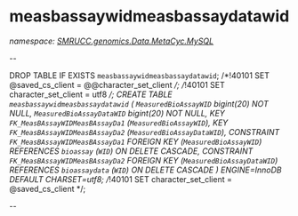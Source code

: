 ﻿# measbassaywidmeasbassaydatawid
_namespace: [SMRUCC.genomics.Data.MetaCyc.MySQL](./index.md)_

--
 
 DROP TABLE IF EXISTS `measbassaywidmeasbassaydatawid`;
 /*!40101 SET @saved_cs_client = @@character_set_client */;
 /*!40101 SET character_set_client = utf8 */;
 CREATE TABLE `measbassaywidmeasbassaydatawid` (
 `MeasuredBioAssayWID` bigint(20) NOT NULL,
 `MeasuredBioAssayDataWID` bigint(20) NOT NULL,
 KEY `FK_MeasBAssayWIDMeasBAssayDa1` (`MeasuredBioAssayWID`),
 KEY `FK_MeasBAssayWIDMeasBAssayDa2` (`MeasuredBioAssayDataWID`),
 CONSTRAINT `FK_MeasBAssayWIDMeasBAssayDa1` FOREIGN KEY (`MeasuredBioAssayWID`) REFERENCES `bioassay` (`WID`) ON DELETE CASCADE,
 CONSTRAINT `FK_MeasBAssayWIDMeasBAssayDa2` FOREIGN KEY (`MeasuredBioAssayDataWID`) REFERENCES `bioassaydata` (`WID`) ON DELETE CASCADE
 ) ENGINE=InnoDB DEFAULT CHARSET=utf8;
 /*!40101 SET character_set_client = @saved_cs_client */;
 
 --




